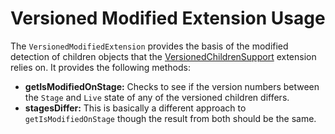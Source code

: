 Versioned Modified Extension Usage
=================
The ``VersionedModifiedExtension`` provides the basis of the modified detection of children objects that the [VersionedChildrenSupport](versioned-children-usage.md) extension relies on. It provides the following methods:

* __getIsModifiedOnStage:__ Checks to see if the version numbers between the ``Stage`` and ``Live`` state of any of the versioned children differs.
* __stagesDiffer:__ This is basically a different approach to ``getIsModifiedOnStage`` though the result from both should be the same.

